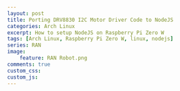 ```yaml
---
layout: post
title: Porting DRV8830 I2C Motor Driver Code to NodeJS
categories: Arch Linux
excerpt: How to setup NodeJS on Raspberry Pi Zero W
tags: [Arch Linux, Raspberry Pi Zero W, linux, nodejs]
series: RAN
image: 
    feature: RAN Robot.png
comments: true
custom_css:
custom_js: 
---
```

